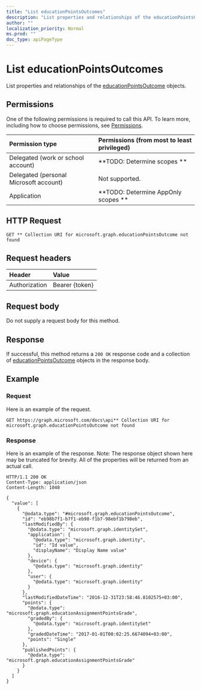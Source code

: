 ```yaml
---
title: "List educationPointsOutcomes"
description: "List properties and relationships of the educationPointsOutcome objects."
author: ""
localization_priority: Normal
ms.prod: ""
doc_type: apiPageType
---
```


# List educationPointsOutcomes

List properties and relationships of the [educationPointsOutcome](../resources/educationpointsoutcome.md) objects.

## Permissions
One of the following permissions is required to call this API. To learn more, including how to choose permissions, see [Permissions](/concepts/permissions-reference.md).

|Permission type|Permissions (from most to least privileged)|
|:---|:---|
|Delegated (work or school account)|**TODO: Determine scopes **|
|Delegated (personal Microsoft account)|Not supported.|
|Application|**TODO: Determine AppOnly scopes **|

## HTTP Request
<!-- {
  "blockType": "ignored"
}
-->
``` http
GET ** Collection URI for microsoft.graph.educationPointsOutcome not found
```

## Request headers
|Header|Value|
|:---|:---|
|Authorization|Bearer {token}|

## Request body
Do not supply a request body for this method.

## Response
If successful, this method returns a `200 OK` response code and a collection of [educationPointsOutcome](../resources/educationpointsoutcome.md) objects in the response body.

## Example

### Request
Here is an example of the request.
<!-- {
  "blockType": "request",
  "name": "get_educationpointsoutcome"
}
-->
``` http
GET https://graph.microsoft.com/docs\api** Collection URI for microsoft.graph.educationPointsOutcome not found
```

### Response
Here is an example of the response. Note: The response object shown here may be truncated for brevity. All of the properties will be returned from an actual call.
<!-- {
  "blockType": "response",
  "truncated": true,
  "@odata.type": "collection(microsoft.graph.educationpointsoutcome)"
}
-->
``` http
HTTP/1.1 200 OK
Content-Type: application/json
Content-Length: 1048

{
  "value": [
    {
      "@odata.type": "#microsoft.graph.educationPointsOutcome",
      "id": "eb98b7f1-b7f1-eb98-f1b7-98ebf1b798eb",
      "lastModifiedBy": {
        "@odata.type": "microsoft.graph.identitySet",
        "application": {
          "@odata.type": "microsoft.graph.identity",
          "id": "Id value",
          "displayName": "Display Name value"
        },
        "device": {
          "@odata.type": "microsoft.graph.identity"
        },
        "user": {
          "@odata.type": "microsoft.graph.identity"
        }
      },
      "lastModifiedDateTime": "2016-12-31T23:58:46.8102575+03:00",
      "points": {
        "@odata.type": "microsoft.graph.educationAssignmentPointsGrade",
        "gradedBy": {
          "@odata.type": "microsoft.graph.identitySet"
        },
        "gradedDateTime": "2017-01-01T00:02:25.6674094+03:00",
        "points": "Single"
      },
      "publishedPoints": {
        "@odata.type": "microsoft.graph.educationAssignmentPointsGrade"
      }
    }
  ]
}
```

